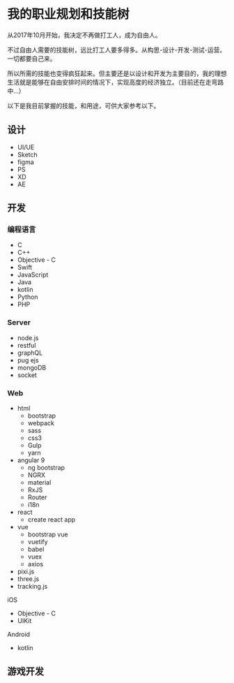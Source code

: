 # 我的职业规划和技能树

从2017年10月开始，我决定不再做打工人，成为自由人。

不过自由人需要的技能树，远比打工人要多得多。从构思-设计-开发-测试-运营。一切都要自己来。

所以所需的技能也变得疯狂起来。但主要还是以设计和开发为主要目的，我的理想生活就是能够在自由安排时间的情况下，实现高度的经济独立。（目前还在走弯路中...）

以下是我目前掌握的技能，和用途，可供大家参考以下。

## 设计
- UI/UE
- Sketch
- figma
- PS
- XD
- AE

## 开发
### 编程语言
- C
- C++
- Objective - C
- Swift
- JavaScript
- Java
- kotlin
- Python
- PHP
### Server
- node.js
- restful
- graphQL
- pug ejs
- mongoDB
- socket
### Web
- html
    - bootstrap
    - webpack
    - sass
    - css3
    - Gulp
    - yarn
- angular 9
    - ng bootstrap
    - NGRX
    - material
    - RxJS
    - Router
    - i18n
- react
    - create react app
- vue
    - bootstrap vue
    - vuetify
    - babel
    - vuex
    - axios
- pixi.js
- three.js
- tracking.js

iOS 
- Objective - C
- UIKit

Android
- kotlin


## 游戏开发

